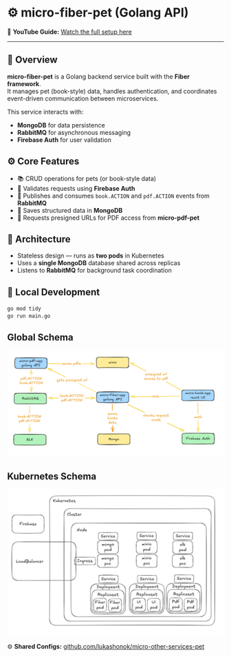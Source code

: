 # ⚙️ micro-fiber-pet (Golang API)

🎥 **YouTube Guide:** [Watch the full setup here](https://youtu.be/2i8Fdb395yo)

---

## 🧠 Overview
**micro-fiber-pet** is a Golang backend service built with the **Fiber framework**.  
It manages pet (book-style) data, handles authentication, and coordinates event-driven communication between microservices.

This service interacts with:
- **MongoDB** for data persistence  
- **RabbitMQ** for asynchronous messaging  
- **Firebase Auth** for user validation  

## ⚙️ Core Features
- 📚 CRUD operations for pets (or book-style data)
- 🔐 Validates requests using **Firebase Auth**
- 📨 Publishes and consumes `book.ACTION` and `pdf.ACTION` events from **RabbitMQ**
- 💾 Saves structured data in **MongoDB**
- 🔗 Requests presigned URLs for PDF access from **micro-pdf-pet**

## 🧱 Architecture
- Stateless design — runs as **two pods** in Kubernetes  
- Uses a **single MongoDB** database shared across replicas  
- Listens to **RabbitMQ** for background task coordination  

## 🚀 Local Development
```bash
go mod tidy
go run main.go
```

## Global Schema

![Architecture](schema/global-schema.jpg)

## Kubernetes Schema
![Architecture](schema/kubernetes-schema.jpg)

⚙️ **Shared Configs:** [github.com/lukashonok/micro-other-services-pet](https://github.com/lukashonok/micro-other-services-pet)